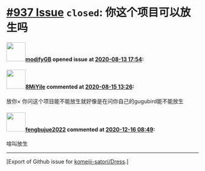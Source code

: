 # [\#937 Issue](https://github.com/komeiji-satori/Dress/issues/937) `closed`: 你这个项目可以放生吗

#### <img src="https://avatars.githubusercontent.com/u/54296623?u=7d4bfc130708d48abd434bc7509bfabb719e1289&v=4" width="50">[modifyGB](https://github.com/modifyGB) opened issue at [2020-08-13 17:54](https://github.com/komeiji-satori/Dress/issues/937):



#### <img src="https://avatars.githubusercontent.com/u/25455400?u=ea249849593fd8c20ebb7bf02dbbfad191a5b169&v=4" width="50">[8MiYile](https://github.com/8MiYile) commented at [2020-08-15 13:26](https://github.com/komeiji-satori/Dress/issues/937#issuecomment-674396230):

放你×
你问这个项目能不能放生就好像是在问你自己的gugubird能不能放生

#### <img src="https://avatars.githubusercontent.com/u/31085556?u=2591ad86b3dd4c658f989cc97cad98338d1eca0b&v=4" width="50">[fengbujue2022](https://github.com/fengbujue2022) commented at [2020-12-16 08:49](https://github.com/komeiji-satori/Dress/issues/937#issuecomment-745933962):

啥叫放生


-------------------------------------------------------------------------------



[Export of Github issue for [komeiji-satori/Dress](https://github.com/komeiji-satori/Dress).]
